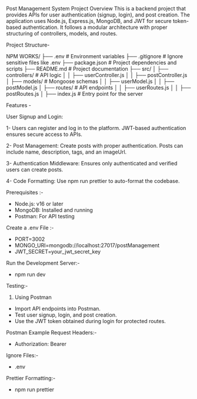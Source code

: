 Post Management System
Project Overview
This is a backend project that provides APIs for user authentication (signup, login), and post creation. The application uses Node.js, Express.js, MongoDB, and JWT for secure token-based authentication. It follows a modular architecture with proper structuring of controllers, models, and routes.

Project Structure-

NPM WORKS/
├── .env                     # Environment variables
├── .gitignore               # Ignore sensitive files like .env
├── package.json             # Project dependencies and scripts
├── README.md                # Project documentation
├── src/
│   ├── controllers/         # API logic
│   │   ├── userController.js
│   │   ├── postController.js
│   ├── models/              # Mongoose schemas
│   │   ├── userModel.js
│   │   ├── postModel.js
│   ├── routes/              # API endpoints
│   │   ├── userRoutes.js
│   │   ├── postRoutes.js
│   ├── index.js            # Entry point for the server


Features -

User Signup and Login:

1-  Users can register and log in to the platform.
    JWT-based authentication ensures secure access to APIs.
    
 2- Post Management:
   Create posts with proper authentication.
   Posts can include name, description, tags, and an imageUrl.
 
 3- Authentication Middleware:
    Ensures only authenticated and verified users can create posts.

 4- Code Formatting:
   Use npm run prettier to auto-format the codebase.

Prerequisites :-

- Node.js: v16 or later
- MongoDB: Installed and running
- Postman: For API testing

 Create a .env File :-

- PORT=3002
- MONGO_URI=mongodb://localhost:27017/postManagement
- JWT_SECRET=your_jwt_secret_key

 Run the Development Server:-
 - npm run dev

Testing:-

1. Using Postman
  - Import API endpoints into Postman.
  - Test user signup, login, and post creation.
  - Use the JWT token obtained during login for protected routes.

  Postman Example Request Headers:-
  
 -  Authorization: Bearer <your-token>

 Ignore Files:-

 - .env

 Prettier Formatting:-
 - npm run prettier









